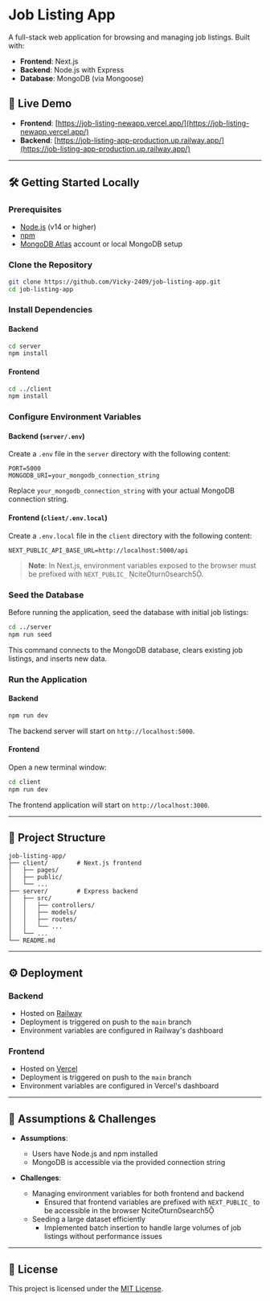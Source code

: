 # Job Listing App

A full-stack web application for browsing and managing job listings. Built with:

- **Frontend**: Next.js
- **Backend**: Node.js with Express
- **Database**: MongoDB (via Mongoose)

## 🚀 Live Demo

- **Frontend**: [https://job-listing-newapp.vercel.app/](https://job-listing-newapp.vercel.app/)
- **Backend**: [https://job-listing-app-production.up.railway.app/](https://job-listing-app-production.up.railway.app/)

---

## 🛠️ Getting Started Locally

### Prerequisites

- [Node.js](https://nodejs.org/en/download/) (v14 or higher)
- [npm](https://www.npmjs.com/get-npm)
- [MongoDB Atlas](https://www.mongodb.com/cloud/atlas) account or local MongoDB setup

### Clone the Repository

```bash
git clone https://github.com/Vicky-2409/job-listing-app.git
cd job-listing-app
```

### Install Dependencies

#### Backend

```bash
cd server
npm install
```

#### Frontend

```bash
cd ../client
npm install
```

### Configure Environment Variables

#### Backend (`server/.env`)

Create a `.env` file in the `server` directory with the following content:

```env
PORT=5000
MONGODB_URI=your_mongodb_connection_string
```

Replace `your_mongodb_connection_string` with your actual MongoDB connection string.

#### Frontend (`client/.env.local`)

Create a `.env.local` file in the `client` directory with the following content:

```env
NEXT_PUBLIC_API_BASE_URL=http://localhost:5000/api
```

> **Note**: In Next.js, environment variables exposed to the browser must be prefixed with `NEXT_PUBLIC_` citeturn0search5.

### Seed the Database

Before running the application, seed the database with initial job listings:

```bash
cd ../server
npm run seed
```

This command connects to the MongoDB database, clears existing job listings, and inserts new data.

### Run the Application

#### Backend

```bash
npm run dev
```

The backend server will start on `http://localhost:5000`.

#### Frontend

Open a new terminal window:

```bash
cd client
npm run dev
```

The frontend application will start on `http://localhost:3000`.

---

## 📁 Project Structure

```
job-listing-app/
├── client/        # Next.js frontend
│   ├── pages/
│   ├── public/
│   └── ...
├── server/        # Express backend
│   ├── src/
│   │   ├── controllers/
│   │   ├── models/
│   │   ├── routes/
│   │   └── ...
│   └── ...
└── README.md
```

---

## ⚙️ Deployment

### Backend

- Hosted on [Railway](https://railway.app/)
- Deployment is triggered on push to the `main` branch
- Environment variables are configured in Railway's dashboard

### Frontend

- Hosted on [Vercel](https://vercel.com/)
- Deployment is triggered on push to the `main` branch
- Environment variables are configured in Vercel's dashboard

---

## 🧠 Assumptions & Challenges

- **Assumptions**:
  - Users have Node.js and npm installed
  - MongoDB is accessible via the provided connection string

- **Challenges**:
  - Managing environment variables for both frontend and backend
    - Ensured that frontend variables are prefixed with `NEXT_PUBLIC_` to be accessible in the browser citeturn0search5
  - Seeding a large dataset efficiently
    - Implemented batch insertion to handle large volumes of job listings without performance issues

---

## 📄 License

This project is licensed under the [MIT License](LICENSE).

